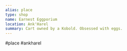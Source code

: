 ```yaml
---
alias: place
type: shop
name: Earnest Eggporium
location: Ank'Harel
summary: Cart owned by a Kobold. Obsessed with eggs.
---
```

#place #ankharel 